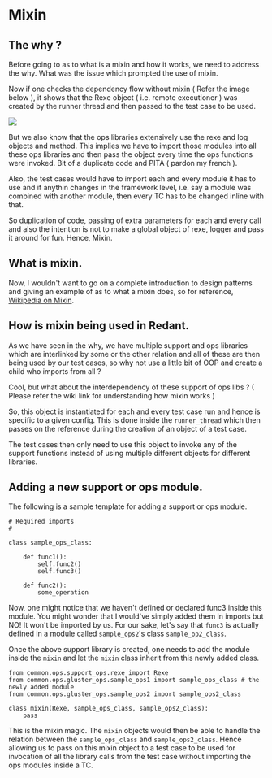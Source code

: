 # Mixin

## The why ?

Before going to as to what is a mixin and how it works, we need to address the why.
What was the issue which prompted the use of mixin.

Now if one checks the dependency flow without mixin ( Refer the image below ), it shows
that the Rexe object ( i.e. remote executioner ) was created by the runner thread and then
passed to the test case to be used.

![](https://github.com/srijan-sivakumar/Redant/raw/main/images/without_mixin.jpg)

But we also know that the ops libraries extensively use the rexe and log objects and method.
This implies we have to import those modules into all these ops libraries and then pass the 
object every time the ops functions were invoked. Bit of a duplicate code and PITA ( pardon my french ).

Also, the test cases would have to import each and every module it has to use and if anythin changes
in the framework level, i.e. say a module was combined with another module, then every TC has to be 
changed inline with that.

So duplication of code, passing of extra parameters for each and every call and also the intention
is not to make a global object of rexe, logger and pass it around for fun. Hence, Mixin.

## What is mixin.

 Now, I wouldn't want to go on a complete introduction to design patterns and giving an example
of as to what a mixin does, so for reference, [Wikipedia on Mixin](https://en.wikipedia.org/wiki/Mixin).

## How is mixin being used in Redant.
As we have seen in the why, we have multiple support and ops libraries which are interlinked by some
or the other relation and all of these are then being used by our test cases, so why not use a little
bit of OOP and create a child who imports from all ?

Cool, but what about the interdependency of these support of ops libs ? ( Please refer the wiki link
for understanding how mixin works )

So, this object is instantiated for each and every test case run and hence is specific to a given config. This
is done inside the `runner_thread` which then passes on the reference during the creation of an object of a test
case.

The test cases then only need to use this object to invoke any of the support functions instead of using
multiple different objects for different libraries.

## Adding a new support or ops module.

The following is a sample template for adding a support or ops module.

```
# Required imports
#

class sample_ops_class:

	def func1():
		self.func2()
		self.func3()

	def func2():
		some_operation

```

Now, one might notice that we haven't defined or declared func3 inside this module. You might wonder that
I would've simply added them in imports but NO! It won't be imported by us. For our sake, let's say that
`func3` is actually defined in a module called `sample_ops2`'s class `sample_op2_class`.

Once the above support library is created, one needs to add the module inside the `mixin` and 
let the `mixin` class inherit from this newly added class.

```
from common.ops.support_ops.rexe import Rexe
from common.ops.gluster_ops.sample_ops1 import sample_ops_class # the newly added module
from common.ops.gluster_ops.sample_ops2 import sample_ops2_class 

class mixin(Rexe, sample_ops_class, sample_ops2_class):
	pass
```

This is the mixin magic. The `mixin` objects would then be able to handle the relation
between the `sample_ops_class` and `sample_ops2_class`. Hence allowing us to pass on this mixin object
to a test case to be used for invocation of all the library calls from the test case without importing
the ops modules inside a TC.
